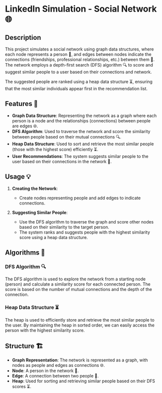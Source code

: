 # LinkedIn Simulation - Social Network 🌐

## Description

This project simulates a social network using graph data structures, where each node represents a person 👤, and edges between nodes indicate the connections (friendships, professional relationships, etc.) between them 🤝. The network employs a depth-first search (DFS) algorithm 🔍 to score and suggest similar people to a user based on their connections and network.

The suggested people are ranked using a heap data structure ⏳, ensuring that the most similar individuals appear first in the recommendation list.

## Features 🚀

- **Graph Data Structure**: Representing the network as a graph where each person is a node and the relationships (connections) between people are edges 🌐.
- **DFS Algorithm**: Used to traverse the network and score the similarity between people based on their mutual connections 🔍.
- **Heap Data Structure**: Used to sort and retrieve the most similar people (those with the highest score) efficiently ⏳.
- **User Recommendations**: The system suggests similar people to the user based on their connections in the network 💼.

## Usage 💡

1. **Creating the Network**:
   - Create nodes representing people and add edges to indicate connections.

2. **Suggesting Similar People**:
   - Use the DFS algorithm to traverse the graph and score other nodes based on their similarity to the target person.
   - The system ranks and suggests people with the highest similarity score using a heap data structure.

## Algorithms 🧠

### DFS Algorithm 🔍
The DFS algorithm is used to explore the network from a starting node (person) and calculate a similarity score for each connected person. The score is based on the number of mutual connections and the depth of the connection.

### Heap Data Structure ⏳
The heap is used to efficiently store and retrieve the most similar people to the user. By maintaining the heap in sorted order, we can easily access the person with the highest similarity score.

## Structure 🏗️

- **Graph Representation**: The network is represented as a graph, with nodes as people and edges as connections 🌐.
- **Node**: A person in the network 👤.
- **Edge**: A connection between two people 🤝.
- **Heap**: Used for sorting and retrieving similar people based on their DFS scores ⏳.
